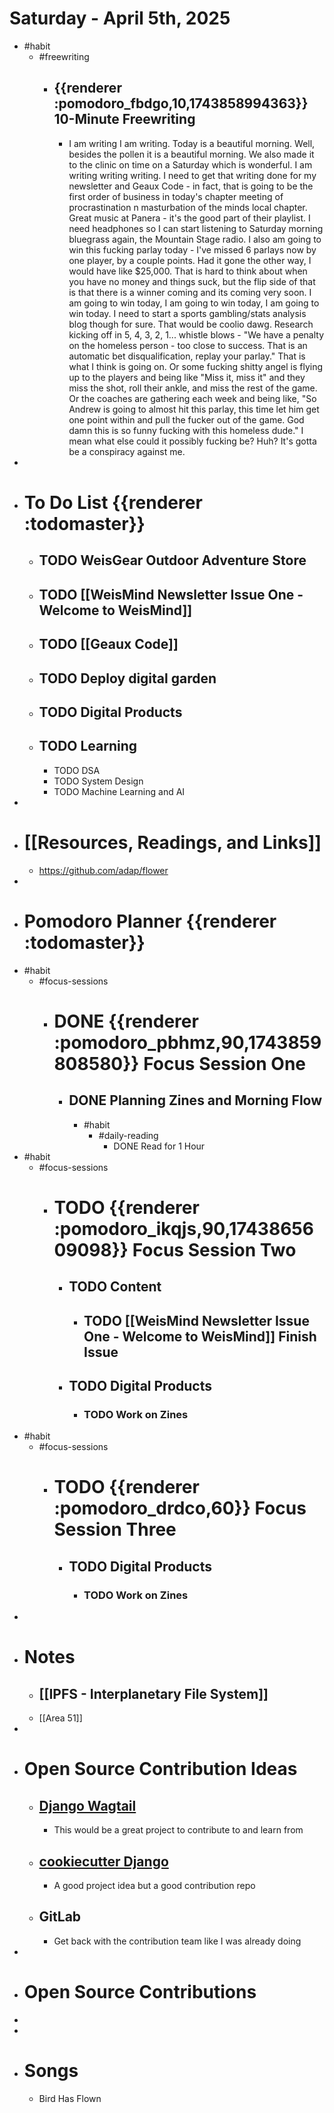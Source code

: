# Saturday - April 5th, 2025
- #habit
	- #freewriting
		- ## {{renderer :pomodoro_fbdgo,10,1743858994363}} 10-Minute Freewriting
			- I am writing I am writing. Today is a beautiful morning. Well, besides the pollen it is a beautiful morning. We also made it to the clinic on time on a Saturday which is wonderful. I am writing writing writing. I need to get that writing done for my newsletter and Geaux Code - in fact, that is going to be the first order of business in today's chapter meeting of procrastination n masturbation of the minds local chapter. Great music at Panera - it's the good part of their playlist. I need headphones so I can start listening to Saturday morning bluegrass again, the Mountain Stage radio. I also am going to win this fucking parlay today - I've missed 6 parlays now by one player, by a couple points. Had it gone the other way, I would have like $25,000. That is hard to think about when you have no money and things suck, but the flip side of that is that there is a winner coming and its coming very soon. I am going to win today, I am going to win today, I am going to win today. I need to start a sports gambling/stats analysis blog though for sure. That would be coolio dawg. Research kicking off in 5, 4, 3, 2, 1... whistle blows - "We have a penalty on the homeless person - too close to success. That is an automatic bet disqualification, replay your parlay." That is what I think is going on. Or some fucking shitty angel is flying up to the players and being like "Miss it, miss it" and they miss the shot, roll their ankle, and miss the rest of the game. Or the coaches are gathering each week and being like, "So Andrew is going to almost hit this parlay, this time let him get one point within and pull the fucker out of the game. God damn this is so funny fucking with this homeless dude." I mean what else could it possibly fucking be? Huh? It's gotta be a conspiracy against me.
-
- # To Do List {{renderer :todomaster}}
	- ## TODO WeisGear Outdoor Adventure Store
	- ## TODO [[WeisMind Newsletter Issue One - Welcome to WeisMind]]
	- ## TODO [[Geaux Code]]
	- ## TODO Deploy digital garden
	- ## TODO Digital Products
	- ## TODO Learning
		- TODO DSA
		- TODO System Design
		- TODO Machine Learning and AI
-
- # [[Resources, Readings, and Links]]
	- https://github.com/adap/flower
-
- # Pomodoro Planner {{renderer :todomaster}}
- #habit
	- #focus-sessions
		- # DONE {{renderer :pomodoro_pbhmz,90,1743859808580}} Focus Session One
			- ## DONE Planning Zines and Morning Flow
				- #habit
					- #daily-reading
						- DONE Read for 1 Hour
- #habit
	- #focus-sessions
		- # TODO {{renderer :pomodoro_ikqjs,90,1743865609098}} Focus Session Two
			- ## TODO Content
				- ## TODO [[WeisMind Newsletter Issue One - Welcome to WeisMind]] Finish Issue
			- ## TODO Digital Products
				- ### TODO Work on Zines
- #habit
	- #focus-sessions
		- # TODO {{renderer :pomodoro_drdco,60}} Focus Session Three
			- ## TODO Digital Products
				- ### TODO Work on Zines
-
- # Notes
	- ## [[IPFS - Interplanetary File System]]
	- [[Area 51]]
-
- # Open Source Contribution Ideas
	- ## [Django Wagtail](https://docs.wagtail.org/en/stable/contributing/index.html)
		- This would be a great project to contribute to and learn from
	- ## [cookiecutter Django](https://github.com/cookiecutter/cookiecutter-django)
		- A good project idea but a good contribution repo
	- ## GitLab
		- Get back with the contribution team like I was already doing
-
- # Open Source Contributions
-
-
- # Songs
	- Bird Has Flown